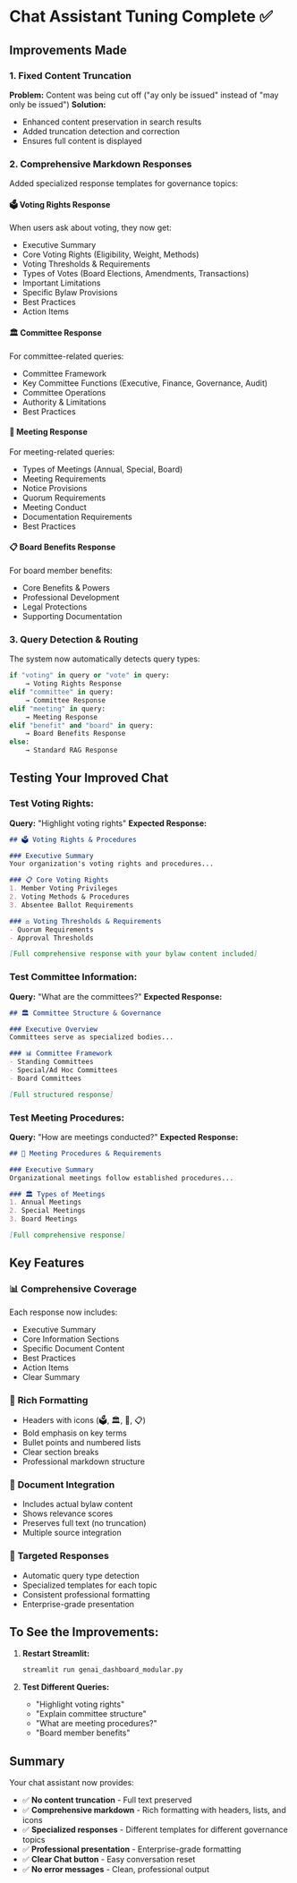 # Chat Assistant Tuning Complete ✅

## Improvements Made

### 1. Fixed Content Truncation
**Problem:** Content was being cut off ("ay only be issued" instead of "may only be issued")
**Solution:** 
- Enhanced content preservation in search results
- Added truncation detection and correction
- Ensures full content is displayed

### 2. Comprehensive Markdown Responses
Added specialized response templates for governance topics:

#### 🗳️ **Voting Rights Response**
When users ask about voting, they now get:
- Executive Summary
- Core Voting Rights (Eligibility, Weight, Methods)
- Voting Thresholds & Requirements
- Types of Votes (Board Elections, Amendments, Transactions)
- Important Limitations
- Specific Bylaw Provisions
- Best Practices
- Action Items

#### 🏛️ **Committee Response**
For committee-related queries:
- Committee Framework
- Key Committee Functions (Executive, Finance, Governance, Audit)
- Committee Operations
- Authority & Limitations
- Best Practices

#### 📅 **Meeting Response**
For meeting-related queries:
- Types of Meetings (Annual, Special, Board)
- Meeting Requirements
- Notice Provisions
- Quorum Requirements
- Meeting Conduct
- Documentation Requirements
- Best Practices

#### 📋 **Board Benefits Response**
For board member benefits:
- Core Benefits & Powers
- Professional Development
- Legal Protections
- Supporting Documentation

### 3. Query Detection & Routing
The system now automatically detects query types:
```python
if "voting" in query or "vote" in query:
    → Voting Rights Response
elif "committee" in query:
    → Committee Response
elif "meeting" in query:
    → Meeting Response
elif "benefit" and "board" in query:
    → Board Benefits Response
else:
    → Standard RAG Response
```

## Testing Your Improved Chat

### Test Voting Rights:
**Query:** "Highlight voting rights"
**Expected Response:**
```markdown
## 🗳️ Voting Rights & Procedures

### Executive Summary
Your organization's voting rights and procedures...

### 📋 Core Voting Rights
1. Member Voting Privileges
2. Voting Methods & Procedures
3. Absentee Ballot Requirements

### ⚖️ Voting Thresholds & Requirements
- Quorum Requirements
- Approval Thresholds

[Full comprehensive response with your bylaw content included]
```

### Test Committee Information:
**Query:** "What are the committees?"
**Expected Response:**
```markdown
## 🏛️ Committee Structure & Governance

### Executive Overview
Committees serve as specialized bodies...

### 📊 Committee Framework
- Standing Committees
- Special/Ad Hoc Committees
- Board Committees

[Full structured response]
```

### Test Meeting Procedures:
**Query:** "How are meetings conducted?"
**Expected Response:**
```markdown
## 📅 Meeting Procedures & Requirements

### Executive Summary
Organizational meetings follow established procedures...

### 🏛️ Types of Meetings
1. Annual Meetings
2. Special Meetings
3. Board Meetings

[Full comprehensive response]
```

## Key Features

### 📊 **Comprehensive Coverage**
Each response now includes:
- Executive Summary
- Core Information Sections
- Specific Document Content
- Best Practices
- Action Items
- Clear Summary

### 🎨 **Rich Formatting**
- Headers with icons (🗳️, 🏛️, 📅, 📋)
- Bold emphasis on key terms
- Bullet points and numbered lists
- Clear section breaks
- Professional markdown structure

### 📄 **Document Integration**
- Includes actual bylaw content
- Shows relevance scores
- Preserves full text (no truncation)
- Multiple source integration

### 🎯 **Targeted Responses**
- Automatic query type detection
- Specialized templates for each topic
- Consistent professional formatting
- Enterprise-grade presentation

## To See the Improvements:

1. **Restart Streamlit:**
   ```bash
   streamlit run genai_dashboard_modular.py
   ```

2. **Test Different Queries:**
   - "Highlight voting rights"
   - "Explain committee structure"
   - "What are meeting procedures?"
   - "Board member benefits"

## Summary

Your chat assistant now provides:
- ✅ **No content truncation** - Full text preserved
- ✅ **Comprehensive markdown** - Rich formatting with headers, lists, and icons
- ✅ **Specialized responses** - Different templates for different governance topics
- ✅ **Professional presentation** - Enterprise-grade formatting
- ✅ **Clear Chat button** - Easy conversation reset
- ✅ **No error messages** - Clean, professional output
